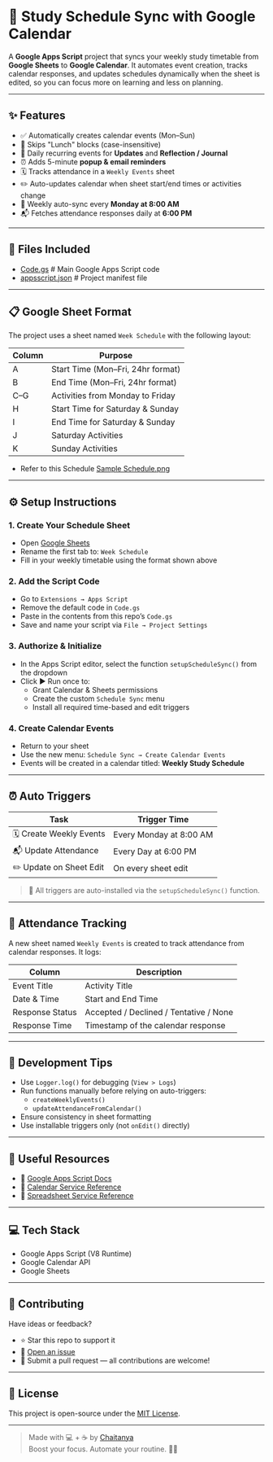 # 📅 Study Schedule Sync with Google Calendar

A **Google Apps Script** project that syncs your weekly study timetable from **Google Sheets** to **Google Calendar**. It automates event creation, tracks calendar responses, and updates schedules dynamically when the sheet is edited, so you can focus more on learning and less on planning.

---

## ✨ Features

- ✅ Automatically creates calendar events (Mon–Sun)
- 🍱 Skips "Lunch" blocks (case-insensitive)
- 🔁 Daily recurring events for **Updates** and **Reflection / Journal**
- ⏰ Adds 5-minute **popup & email reminders**
- 🗓 Tracks attendance in a `Weekly Events` sheet
- ✏️ Auto-updates calendar when sheet start/end times or activities change
- 📆 Weekly auto-sync every **Monday at 8:00 AM**
- 📬 Fetches attendance responses daily at **6:00 PM**

---

## 📁 Files Included
- [Code.gs]()  # Main Google Apps Script code
- [appsscript.json]() # Project manifest file

---

## 📋 Google Sheet Format

The project uses a sheet named `Week Schedule` with the following layout:

| Column | Purpose                             |
|--------|--------------------------------------|
| A      | Start Time (Mon–Fri, 24hr format)    |
| B      | End Time (Mon–Fri, 24hr format)      |
| C–G    | Activities from Monday to Friday     |
| H      | Start Time for Saturday & Sunday     |
| I      | End Time for Saturday & Sunday       |
| J      | Saturday Activities                  |
| K      | Sunday Activities                    |

 - Refer to this Schedule [Sample Schedule.png]()
---

## ⚙️ Setup Instructions

### 1. Create Your Schedule Sheet

- Open [Google Sheets](https://sheets.new)
- Rename the first tab to: `Week Schedule`
- Fill in your weekly timetable using the format shown above

### 2. Add the Script Code

- Go to `Extensions → Apps Script`
- Remove the default code in `Code.gs`
- Paste in the contents from this repo’s `Code.gs`
- Save and name your script via `File → Project Settings`

### 3. Authorize & Initialize

- In the Apps Script editor, select the function `setupScheduleSync()` from the dropdown
- Click ▶️ Run once to:
  - Grant Calendar & Sheets permissions
  - Create the custom `Schedule Sync` menu
  - Install all required time-based and edit triggers

### 4. Create Calendar Events

- Return to your sheet
- Use the new menu: `Schedule Sync → Create Calendar Events`
- Events will be created in a calendar titled: **Weekly Study Schedule**

---

## ⏰ Auto Triggers

| Task                   | Trigger Time          |
|------------------------|-----------------------|
| 🗓 Create Weekly Events   | Every Monday at 8:00 AM |
| 📬 Update Attendance      | Every Day at 6:00 PM     |
| ✏️ Update on Sheet Edit   | On every sheet edit      |

> 📌 All triggers are auto-installed via the `setupScheduleSync()` function.

---

## 🧾 Attendance Tracking

A new sheet named `Weekly Events` is created to track attendance from calendar responses. It logs:

| Column           | Description                            |
|------------------|----------------------------------------|
| Event Title      | Activity Title                         |
| Date & Time      | Start and End Time                     |
| Response Status  | Accepted / Declined / Tentative / None |
| Response Time    | Timestamp of the calendar response     |

---

## 🧪 Development Tips

- Use `Logger.log()` for debugging (`View > Logs`)
- Run functions manually before relying on auto-triggers:
  - `createWeeklyEvents()`
  - `updateAttendanceFromCalendar()`
- Ensure consistency in sheet formatting
- Use installable triggers only (not `onEdit()` directly)

---

## 🔗 Useful Resources

- 📘 [Google Apps Script Docs](https://developers.google.com/apps-script)
- 📖 [Calendar Service Reference](https://developers.google.com/apps-script/reference/calendar)
- 📖 [Spreadsheet Service Reference](https://developers.google.com/apps-script/reference/spreadsheet)

---

## 💻 Tech Stack

- Google Apps Script (V8 Runtime)
- Google Calendar API
- Google Sheets

---

## 🤝 Contributing

Have ideas or feedback?

- ⭐ Star this repo to support it
- 🐛 [Open an issue](Issues)
- 🔧 Submit a pull request — all contributions are welcome!

---

## 📜 License

This project is open-source under the [MIT License](LICENSE).

---

> Made with 💻 + ☕ by [Chaitanya](https://github.com/Chaitanya8639)  
> Boost your focus. Automate your routine. 📆✨
